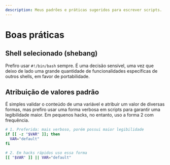 ```yaml
---
description: Meus padrões e práticas sugeridos para escrever scripts.
---
```


# Boas práticas

## Shell selecionado \(shebang\)

Prefiro usar `#!/bin/bash` sempre. É uma decisão sensível, uma vez que deixo de lado uma grande quantidade de funcionalidades específicas de outros shells, em favor de portabilidade.

## Atribuição de valores padrão

É simples validar o conteúdo de uma variável e atribuir um valor de diversas formas, mas prefiro usar uma forma verbosa em scripts para garantir uma legibilidade maior. Em pequenos hacks, no entanto, uso a forma 2 com frequência.

```bash
# 1. Preferida: mais verboso, porém possui maior legibilidade
if [[ -z "$VAR" ]]; then
  VAR="default"
fi

# 2. Em hacks rápidos uso essa forma
[[ "$VAR" ]] || VAR="default"
```



